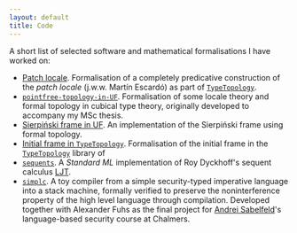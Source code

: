 ```yaml
---
layout: default
title: Code
---
```


A short list of selected software and mathematical formalisations I have worked
on:

- [Patch locale][9]. Formalisation of a completely predicative construction
  of the _patch locale_ (j.w.w. Martín Escardó) as part of [`TypeTopology`][4].
- [`pointfree-topology-in-UF`][1]. Formalisation of some locale theory and
  formal topology in cubical type theory, originally developed to accompany my
  MSc thesis.
- [Sierpiński frame in UF][2]. An implementation of the Sierpiński frame
  using formal topology.
- [Initial frame in `TypeTopology`][3]. Formalisation of the initial frame in
  the [`TypeTopology`][4] library of
- [`sequents`][5]. A *Standard ML* implementation of Roy Dyckhoff's sequent
  calculus [LJT][6].
- [`simplc`][7]. A toy compiler from a simple security-typed imperative
  language into a stack machine, formally verified to preserve the
  noninterference property of the high level language through compilation.
  Developed together with Alexander Fuhs as the final project for [Andrei
  Sabelfeld][8]'s language-based security course at Chalmers.

[1]: https://www.cs.bham.ac.uk/~axt978/pointfree-topology-in-UF/Main.html
[2]: https://www.cs.bham.ac.uk/~axt978/pointfree-topology-in-UF/Sierpinski.html
[3]: https://www.cs.bham.ac.uk/~mhe/TypeTopology/InitialFrame.html
[4]: https://github.com/martinescardo/TypeTopology
[5]: https://github.com/ayberkt/sequents
[6]: https://www.jstor.org/stable/2275431
[7]: https://github.com/ayberkt/simplc
[8]: https://www.cse.chalmers.se/~andrei/
[9]: https://www.cs.bham.ac.uk/~mhe/TypeTopology/Locales.UniversalPropertyOfPatch.html
